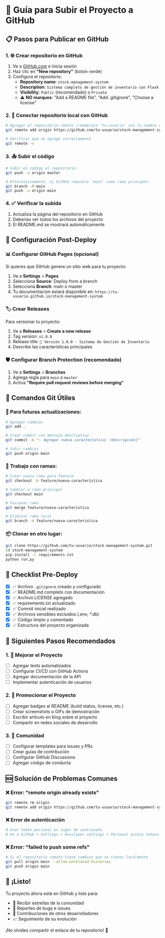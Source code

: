 # 🚀 Guía para Subir el Proyecto a GitHub

## 📋 Pasos para Publicar en GitHub

### 1. 🌐 Crear repositorio en GitHub
1. Ve a [GitHub.com](https://github.com) e inicia sesión
2. Haz clic en **"New repository"** (botón verde)
3. Configura el repositorio:
   - **Repository name**: `stock-management-system`
   - **Description**: `Sistema completo de gestión de inventario con Flask`
   - **Visibility**: `Public` (recomendado) o `Private`
   - ⚠️ **NO marques**: "Add a README file", "Add .gitignore", "Choose a license"
   
### 2. 🔗 Conectar repositorio local con GitHub
```bash
# Agregar el repositorio remoto (reemplaza 'tu-usuario' con tu nombre de usuario)
git remote add origin https://github.com/tu-usuario/stock-management-system.git

# Verificar que se agregó correctamente
git remote -v
```

### 3. 📤 Subir el código
```bash
# Subir el código al repositorio
git push -u origin master

# Alternativamente, si GitHub requiere 'main' como rama principal:
git branch -M main
git push -u origin main
```

### 4. ✅ Verificar la subida
1. Actualiza la página del repositorio en GitHub
2. Deberías ver todos los archivos del proyecto
3. El README.md se mostrará automáticamente

## 🔧 Configuración Post-Deploy

### 📊 Configurar GitHub Pages (opcional)
Si quieres que GitHub genere un sitio web para tu proyecto:
1. Ve a **Settings** > **Pages**
2. Selecciona **Source**: Deploy from a branch
3. Selecciona **Branch**: main o master
4. Tu documentación estará disponible en: `https://tu-usuario.github.io/stock-management-system`

### 🏷️ Crear Releases
Para versionar tu proyecto:
1. Ve a **Releases** > **Create a new release**
2. Tag version: `v1.0.0`
3. Release title: `🎉 Versión 1.0.0 - Sistema de Gestión de Inventario`
4. Describe las características principales

### 🛡️ Configurar Branch Protection (recomendado)
1. Ve a **Settings** > **Branches**
2. Agrega regla para `main` o `master`
3. Activa **"Require pull request reviews before merging"**

## 📝 Comandos Git Útiles

### 🔄 Para futuras actualizaciones:
```bash
# Agregar cambios
git add .

# Crear commit con mensaje descriptivo
git commit -m "✨ Agregar nueva característica: [descripción]"

# Subir cambios
git push origin main
```

### 🌿 Trabajo con ramas:
```bash
# Crear nueva rama para feature
git checkout -b feature/nueva-caracteristica

# Cambiar a rama principal
git checkout main

# Fusionar rama
git merge feature/nueva-caracteristica

# Eliminar rama local
git branch -d feature/nueva-caracteristica
```

### 📦 Clonar en otro lugar:
```bash
git clone https://github.com/tu-usuario/stock-management-system.git
cd stock-management-system
pip install -r requirements.txt
python run.py
```

## 🎯 Checklist Pre-Deploy

- [x] ✅ Archivo `.gitignore` creado y configurado
- [x] ✅ README.md completo con documentación
- [x] ✅ Archivo LICENSE agregado
- [x] ✅ requirements.txt actualizado
- [x] ✅ Commit inicial realizado
- [x] ✅ Archivos sensibles excluidos (.env, *.db)
- [x] ✅ Código limpio y comentado
- [x] ✅ Estructura del proyecto organizada

## 📱 Siguientes Pasos Recomendados

### 1. 🎯 Mejorar el Proyecto
- [ ] Agregar tests automatizados
- [ ] Configurar CI/CD con GitHub Actions
- [ ] Agregar documentación de la API
- [ ] Implementar autenticación de usuarios

### 2. 🌟 Promocionar el Proyecto
- [ ] Agregar badges al README (build status, license, etc.)
- [ ] Crear screenshots o GIFs de demostración
- [ ] Escribir artículo en blog sobre el proyecto
- [ ] Compartir en redes sociales de desarrollo

### 3. 🤝 Comunidad
- [ ] Configurar templates para issues y PRs
- [ ] Crear guías de contribución
- [ ] Configurar GitHub Discussions
- [ ] Agregar código de conducta

## 🆘 Solución de Problemas Comunes

### ❌ Error: "remote origin already exists"
```bash
git remote rm origin
git remote add origin https://github.com/tu-usuario/stock-management-system.git
```

### ❌ Error de autenticación
```bash
# Usar token personal en lugar de contraseña
# Ve a GitHub > Settings > Developer settings > Personal access tokens
```

### ❌ Error: "failed to push some refs"
```bash
# Si el repositorio remoto tiene cambios que no tienes localmente
git pull origin main --allow-unrelated-histories
git push origin main
```

## 🎉 ¡Listo!

Tu proyecto ahora está en GitHub y listo para:
- 🌟 Recibir estrellas de la comunidad
- 🐛 Reportes de bugs e issues
- 🤝 Contribuciones de otros desarrolladores
- 📈 Seguimiento de su evolución

¡No olvides compartir el enlace de tu repositorio! 🚀
